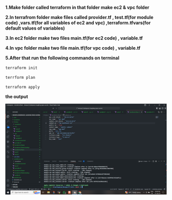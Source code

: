 **1.Make folder called terraform in that  folder make ec2 & vpc folder** 

**2.In terrafrom folder make files called provider.tf , test.tf(for module code) ,vars.tf(for all variables of ec2 and vpc) ,terraform.tfvars(for default values of variables)**

**3.In ec2 folder make two files main.tf(for ec2 code) , variable.tf**

**4.In vpc folder make two file main.tf(for vpc code) , variable.tf**

**5.After that run the following commands on terminal**

````
terraform init
````
````
terrform plan
````
````
terraform apply
````

**the output**


![Example Image](https://github.com/shree3524/devops/blob/main/Terraform/modules/output_image.png)
